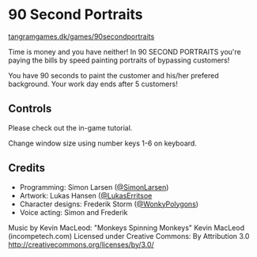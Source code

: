 90 Second Portraits
===================

[tangramgames.dk/games/90secondportraits](http://tangramgames.dk/games/90secondportraits/)

Time is money and you have neither!
In 90 SECOND PORTRAITS you're paying the bills by speed painting portraits of bypassing customers!

You have 90 seconds to paint the customer and his/her prefered background.
Your work day ends after 5 customers!

## Controls ##

Please check out the in-game tutorial.

Change window size using number keys 1-6 on keyboard.

## Credits ##

* Programming: Simon Larsen ([@SimonLarsen](http://twitter.com/SimonLarsen))
* Artwork: Lukas Hansen ([@LukasErritsoe](http://twitter.com/LukasErritsoe])
* Character designs: Frederik Storm ([@WonkyPolygons](http://twitter.com/WonkyPolygons))
* Voice acting: Simon and Frederik

Music by Kevin MacLeod:
"Monkeys Spinning Monkeys" Kevin MacLeod (incompetech.com)
Licensed under Creative Commons: By Attribution 3.0
http://creativecommons.org/licenses/by/3.0/
